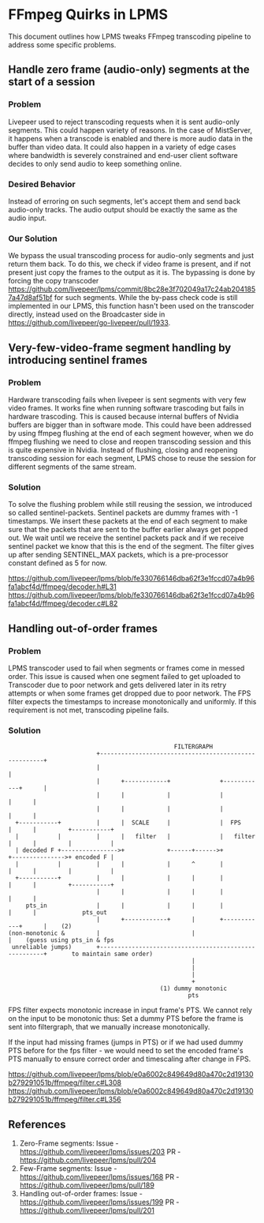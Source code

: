 # FFmpeg Quirks in LPMS
This document outlines how LPMS tweaks FFmpeg transcoding pipeline to address some specific problems.

## Handle zero frame (audio-only) segments at the start of a session

### Problem
Livepeer used to reject transcoding requests when it is sent audio-only segments. This could happen variety of reasons. In the case of MistServer, it happens when a transcode is enabled and there is more audio data in the buffer than video data. It could also happen in a variety of edge cases where bandwidth is severely constrained and end-user client software decides to only send audio to keep something online. 

### Desired Behavior
Instead of erroring on such segments, let's accept them and send back audio-only tracks. The audio output should be exactly the same as the audio input.

### Our Solution
We bypass the usual transcoding process for audio-only segments and just return them back. To do this, we check if video frame is present, and if not present just copy the frames to the output as it is. The bypassing is done by forcing the copy transcoder https://github.com/livepeer/lpms/commit/8bc28e3f702049a17c24ab2041857a47d8af51bf for such segments.
While the by-pass check code is still implemented in our LPMS, this function hasn't been used on the transcoder directly, instead used on the Broadcaster side in https://github.com/livepeer/go-livepeer/pull/1933.

## Very-few-video-frame segment handling by introducing sentinel frames

### Problem
Hardware transcoding fails when livepeer is sent segments with very few video frames. It works fine when running software trascoding but fails in hardware trascoding. This is caused because internal buffers of Nvidia buffers are bigger than in software mode. This could have been addressed by using ffmpeg flushing at the end of each segment however, when we do ffmpeg flushing we need to close and reopen transcoding session and this is quite expensive in Nvidia. Instead of flushing, closing and reopening transcoding session for each segment, LPMS chose to reuse the session for different segments of the same stream.

### Solution
To solve the flushing problem while still reusing the session, we introduced so called sentinel-packets. Sentinel packets are dummy frames with -1 timestamps. We insert these packets at the end of each segment to make sure that the packets that are sent to the buffer earlier always get popped out. We wait until we receive the sentinel packets pack and if we receive sentinel packet we know that this is the end of the segment. The filter gives up after sending SENTINEL_MAX packets, which is a pre-processor constant defined as 5 for now.

https://github.com/livepeer/lpms/blob/fe330766146dba62f3e1fccd07a4b96fa1abcf4d/ffmpeg/decoder.h#L31
https://github.com/livepeer/lpms/blob/fe330766146dba62f3e1fccd07a4b96fa1abcf4d/ffmpeg/decoder.c#L82

## Handling out-of-order frames

### Problem

LPMS transcoder used to fail when segments or frames come in messed order. This issue is caused when one segment failed to get uploaded to Transcoder due to poor network and gets delivered later in its retry attempts or when some frames get dropped due to poor network. The FPS filter expects the timestamps to increase monotonically and uniformly. If this requirement is not met, transcoding pipeline fails.

### Solution

```
                                               FILTERGRAPH
                         +------------------------------------------------------+
                         |                                                      |
                         |      +------------+              +------------+      |
                         |      |            |              |            |      |
                         |      |            |              |            |      |
  +-----------+          |      |  SCALE     |              |  FPS       |      |         +-----------+
  |           |          |      |   filter   |              |   filter   |      |         |           |
  | decoded F +---------------->+            +------+------>+            +--------------->+ encoded F |
  |           |          |      |            |      ^       |            |      |         |           |
  +-----------+          |      |            |      |       |            |      |         +-----------+
                         |      |            |      |       |            |      |
     pts_in              |      |            |      |       |            |      |             pts_out
                         |      +------------+      |       +------------+      |    (2)
(non-monotonic &         |                          |                           |    (guess using pts_in & fps
 unreliable jumps)       +------------------------------------------------------+       to maintain same order)
                                                    |
                                                    |
                                                    |
                                                    +
                                           (1) dummy monotonic
                                                   pts
```

FPS filter expects monotonic increase in input frame's PTS. We cannot rely on the input to be monotonic thus:
Set a dummy PTS before the frame is sent into filtergraph, that we manually increase monotonically.

If the input had missing frames (jumps in PTS) or if we had used dummy PTS before for the fps filter - we would need to set the encoded frame's PTS manually to ensure correct order and timescaling after change in FPS. 

https://github.com/livepeer/lpms/blob/e0a6002c849649d80a470c2d19130b279291051b/ffmpeg/filter.c#L308
https://github.com/livepeer/lpms/blob/e0a6002c849649d80a470c2d19130b279291051b/ffmpeg/filter.c#L356

## References

1. Zero-Frame segments: 
          Issue - https://github.com/livepeer/lpms/issues/203
          PR -https://github.com/livepeer/lpms/pull/204
2. Few-Frame segments:
          Issue - https://github.com/livepeer/lpms/issues/168
          PR - https://github.com/livepeer/lpms/pull/189
3. Handling out-of-order frames:
          Issue - https://github.com/livepeer/lpms/issues/199
          PR - https://github.com/livepeer/lpms/pull/201



